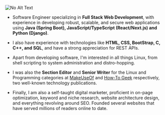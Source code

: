 ![No Alt Text](https://media.licdn.com/dms/image/v2/D4E16AQG-LLsh_N8NzA/profile-displaybackgroundimage-shrink_350_1400/profile-displaybackgroundimage-shrink_350_1400/0/1713038901601?e=1731542400&v=beta&t=PHUO0J8HKlh23G2Uz-Xi35YWWJ1SAi2GbYJ86g_Nn8U)

- Software Engineer specializing in **Full Stack Web Development**, with experience in developing robust, scalable, and secure web applications using **Java (Spring Boot), JavaScript/TypeScript (React/Next.js) and Python (Django)**. 

- I also have experience with technologies like **HTML, CSS, BootStrap, C, C++, and SQL**, and have a strong appreciation for REST APIs.

- Apart from developing software, I'm interested in all things Linux, from shell scripting to system administration and distro-hopping.

- I was also the **Section Editor** and **Senior Writer** for the Linux and Programming categories at [MakeUseOf](https://makeuseof.com/author/deepesh-sharma) and [How-To Geek](https://howtogeek.com/author/deepeshsharma) respectively, two well-known technology publications.

- Finally, I am also a self-taught digital marketer, proficient in on-page optimization, keyword and niche research, website architecture design, and everything revolving around SEO. Founded several websites that have served millions of readers online to date.
